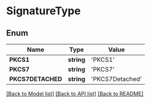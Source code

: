 # SignatureType


## Enum
Name | Type | Value
------------ | ------------- | -------------
**PKCS1** | **string** | 'PKCS1'
**PKCS7** | **string** | 'PKCS7'
**PKCS7DETACHED** | **string** | 'PKCS7Detached'


[[Back to Model list]](../README.md#documentation-for-models) [[Back to API list]](../README.md#documentation-for-api-endpoints) [[Back to README]](../README.md)


